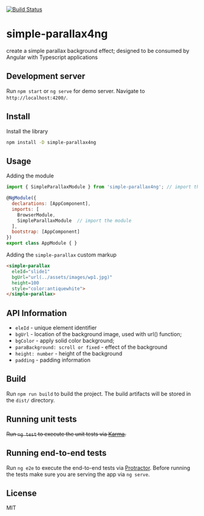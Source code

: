 [![Build Status](https://travis-ci.org/samlam/simple-parallax4ng.svg?branch=master)](https://travis-ci.org/samlam/simple-parallax4ng)

# simple-parallax4ng

create a simple parallax background effect; designed to be consumed by Angular with Typescript applications

## Development server

Run `npm start` or `ng serve` for demo server. Navigate to `http://localhost:4200/`.

## Install

Install the library

```bash
npm install -D simple-parallax4ng
```

## Usage

Adding the module
```javascript
import { SimpleParallaxModule } from 'simple-parallax4ng'; // import the module

@NgModule({
  declarations: [AppComponent],
  imports: [
    BrowserModule,
    SimpleParallaxModule  // import the module
  ],
  bootstrap: [AppComponent]
})
export class AppModule { }
```

Adding the `simple-parallax` custom markup
```html
<simple-parallax 
  eleId="slide1" 
  bgUrl="url(../assets/images/wp1.jpg)"
  height=100
  style="color:antiquewhite">
</simple-parallax>
```

## API Information


* `eleId` - unique element identifier
* `bgUrl` - location of the background image, used with url() function;
* `bgColor` - apply solid color background;
* `paraBackground: scroll or fixed` - effect of the background
* `height: number` - height of the background
* `padding` - padding information


## Build

Run `npm run build` to build the project. The build artifacts will be stored in the `dist/` directory.

## Running unit tests

~~Run `ng test` to execute the unit tests via [Karma](https://karma-runner.github.io).~~

## Running end-to-end tests

Run `ng e2e` to execute the end-to-end tests via [Protractor](http://www.protractortest.org/).
Before running the tests make sure you are serving the app via `ng serve`.

## License

MIT